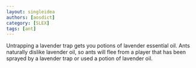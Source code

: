 ```yaml
---
layout: singleidea
authors: [aosdict]
category: [SLEX]
tags: [ant]
---
```

Untrapping a lavender trap gets you potions of lavender essential oil. Ants naturally dislike lavender oil, so ants will flee from a player that has been sprayed by a lavender trap or used a potion of lavender oil.
